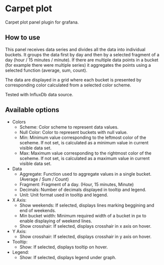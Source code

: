 # Carpet plot

Carpet plot panel plugin for grafana.

## How to use

This panel receives data series and divides all the data into individual buckets. It groups the data first by day and then by a selected fragment of a day (hour / 15 minutes / minute). If there are multiple data points in a bucket (for example there were multiple series) it aggregates the points using a selected function (average, sum, count).

The data are displayed in a grid where each bucket is presented by corresponding color calculated from a selected color scheme.

Tested with InfluxDb data source.

## Available options

* Colors
  * Scheme: Color scheme to represent data values.
  * Null Color: Color to represent buckets with null value.
  * Min: Minimum value corresponding to the leftmost color of the sceheme. If not set, is calculated as a minimum value in current visible data set.
  * Max: Maximum value corresponding to the rightmost color of the sceheme. If not set, is calculated as a maximum value in current visible data set.
* Data
  * Aggregate: Function used to aggregate values in a single bucket. (Average / Sum / Count)
  * Fragment: Fragment of a day. (Hour, 15 minutes, Minute)
  * Decimals: Number of decimals displayed in tooltip and legend.
  * Unit: Unit format used in tooltip and legend.
* X Axis:
  * Show weekends: If selected, displays lines marking beggining and end of weekends.
  * Min bucket width: Minimum required width of a bucket in px to enable displaying of weekend lines.
  * Show crosshair: If selected, displays crosshair in x axis on hover.
* Y Axis:
  * Show crosshair: If selected, displays crosshair in y axis on hover.
* Tooltip:
  * Show: If selected, displays tooltip on hover.
* Legend:
  * Show: If selected, displays legend under graph.

